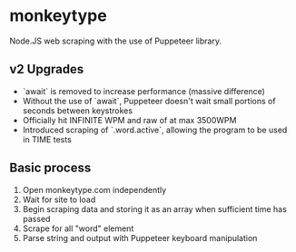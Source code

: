 # monkeytype
Node.JS web scraping with the use of Puppeteer library. <br />

## v2 Upgrades
<ul>
  <li>`await` is removed to increase performance (massive difference)</li>
  <li>Without the use of `await`, Puppeteer doesn't wait small portions of seconds between keystrokes</li>
  <li>Officially hit INFINITE WPM and raw of at max 3500WPM</li>
  <li>Introduced scraping of `.word.active`, allowing the program to be used in TIME tests</li>
</ul>

## Basic process
<ol>
  <li> Open monkeytype.com independently </li>
  <li> Wait for site to load </li>
  <li> Begin scraping data and storing it as an array when sufficient time has passed </li>
  <li> Scrape for all "word" element </li>
  <li> Parse string and output with Puppeteer keyboard manipulation </li>
</ol>
